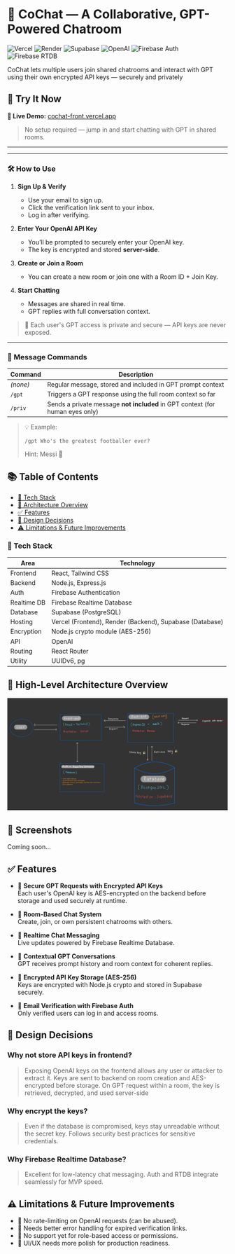 # 🧠 CoChat — A Collaborative, GPT-Powered Chatroom

![Vercel](https://img.shields.io/badge/Hosted-Vercel-black?logo=vercel&logoColor=white)
![Render](https://img.shields.io/badge/Backend-Render-blue?logo=render&logoColor=white)
![Supabase](https://img.shields.io/badge/DB-Supabase-3ECF8E?logo=supabase&logoColor=white)
![OpenAI](https://img.shields.io/badge/API-OpenAI-ff4a00?logo=openai&logoColor=white)
![Firebase Auth](https://img.shields.io/badge/Auth-Firebase-ffca28?logo=firebase&logoColor=black)
![Firebase RTDB](https://img.shields.io/badge/RTDB-Firebase-ffca28?logo=firebase&logoColor=black)

CoChat lets multiple users join shared chatrooms and interact with GPT using their own encrypted API keys — securely and privately

## 🚀 Try It Now

**🔗 Live Demo:** [cochat-front.vercel.app](https://cochat-front.vercel.app/login)

> No setup required — jump in and start chatting with GPT in shared rooms.

---

---

### 🛠️ How to Use

1. **Sign Up & Verify**
   - Use your email to sign up.
   - Click the verification link sent to your inbox.
   - Log in after verifying.

2. **Enter Your OpenAI API Key**
   - You’ll be prompted to securely enter your OpenAI key.
   - The key is encrypted and stored **server-side**.

3. **Create or Join a Room**
   - You can create a new room or join one with a Room ID + Join Key.

4. **Start Chatting**
   - Messages are shared in real time.
   - GPT replies with full conversation context.

> 🔐 Each user's GPT access is private and secure — API keys are never exposed.

---

### 💬 Message Commands

| Command    |  Description                                                                |
|------------|-----------------------------------------------------------------------------|
| *(none)*   | Regular message, stored and included in GPT prompt context                  |
| `/gpt`     | Triggers a GPT response using the full room context so far                  |
| `/priv`    | Sends a private message **not included** in GPT context (for human eyes only) |

> 💡 Example:
> ```
> /gpt Who's the greatest footballer ever? 
> ```
> Hint: Messi 🐐



## 📚 Table of Contents

- [🧱 Tech Stack](#-tech-stack)
- [📐 Architecture Overview](#-high-level-architecture-overview)
- [✅ Features](#-features)
- [🤔 Design Decisions](#-design-decisions)
- [⚠️ Limitations & Future Improvements](#️-limitations--future-improvements)



### 🧱 Tech Stack

| Area        | Technology                                                |
|-------------|-----------------------------------------------------------|
| Frontend    | React, Tailwind CSS                                       |
| Backend     | Node.js, Express.js                                       |
| Auth        | Firebase Authentication                                   |
| Realtime DB | Firebase Realtime Database                                |
| Database    | Supabase (PostgreSQL)                                     |
| Hosting     | Vercel (Frontend), Render (Backend), Supabase (Database)  |
| Encryption  | Node.js crypto module (AES-256)                           |
| API         | OpenAI                                                    |
| Routing     | React Router                                              |
| Utility     | UUIDv6, pg                                                |


## 📐 High-Level Architecture Overview

![Architecture](IMG_0113.jpeg)


## 📸 Screenshots

Coming soon...


## ✅ Features

- 🔐 **Secure GPT Requests with Encrypted API Keys**  
  Each user's OpenAI key is AES-encrypted on the backend before storage and used securely at runtime. 

- 🧱 **Room-Based Chat System**  
  Create, join, or own persistent chatrooms with others.  

- 🔄 **Realtime Chat Messaging**  
  Live updates powered by Firebase Realtime Database.  

- 🧠 **Contextual GPT Conversations**  
  GPT receives prompt history and room context for coherent replies.  

- 🔑 **Encrypted API Key Storage (AES-256)**  
  Keys are encrypted with Node.js crypto and stored in Supabase securely.  

- 🔐 **Email Verification with Firebase Auth**  
  Only verified users can log in and access rooms.


## 🤔 Design Decisions

### Why not store API keys in frontend?

   > Exposing OpenAI keys on the frontend allows any user or attacker to extract it.
   > Keys are sent to backend on room creation and AES-encrypted before storage.
   > On GPT request within a room, the key is retrieved, decrypted, and used server-side

### Why encrypt the keys?

   > Even if the database is compromised, keys stay unreadable without the secret key.
   > Follows security best practices for sensitive credentials.

### Why Firebase Realtime Database?
   > Excellent for low-latency chat messaging.
   > Auth and RTDB integrate seamlessly for MVP speed.



## ⚠️ Limitations & Future Improvements
  
- 🚫 No rate-limiting on OpenAI requests (can be abused).  
- 🧪 Needs better error handling for expired verification links.  
- 🧱 No support yet for role-based access or permissions.
- 📱 UI/UX needs more polish for production readiness.
                  
